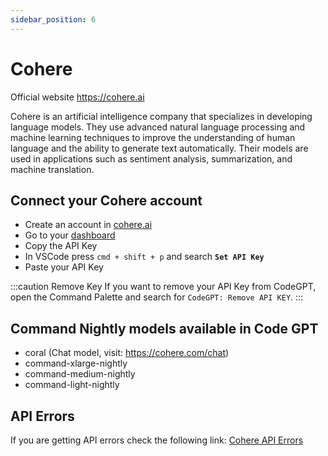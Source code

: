 ```yaml
---
sidebar_position: 6
---
```

# Cohere
Official website https://cohere.ai

Cohere is an artificial intelligence company that specializes in developing language models. They use advanced natural language processing and machine learning techniques to improve the understanding of human language and the ability to generate text automatically. Their models are used in applications such as sentiment analysis, summarization, and machine translation.

## Connect your Cohere account
- Create an account in [cohere.ai](https://cohere.ai/)
- Go to your [dashboard](https://dashboard.cohere.ai/)
- Copy the API Key
- In VSCode press ```cmd + shift + p``` and search **`Set API Key`**
- Paste your API Key

:::caution Remove Key
If you want to remove your API Key from CodeGPT, open the Command Palette and search for `CodeGPT: Remove API KEY`.
:::

## Command Nightly models available in Code GPT
- coral (Chat model, visit: https://cohere.com/chat)
- command-xlarge-nightly
- command-medium-nightly
- command-light-nightly

## API Errors
If you are getting API errors check the following link: [Cohere API Errors](https://docs.cohere.ai/reference/errors)

